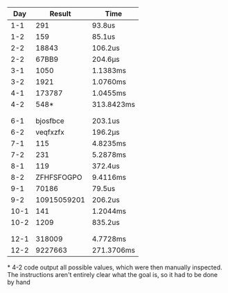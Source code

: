 | Day  | Result      | Time       |
| ---- | ----------- | ---------- |
| 1-1  | 291         | 93.8us     |
| 1-2  | 159         | 85.1us     |
| 2-2  | 18843       | 106.2us    |
| 2-2  | 67BB9       | 204.6µs    |
| 3-1  | 1050        | 1.1383ms   |
| 3-2  | 1921        | 1.0760ms   |
| 4-1  | 173787      | 1.0455ms   |
| 4-2  | 548*        | 313.8423ms |
|      |             |            |
|      |             |            |
| 6-1  | bjosfbce    | 203.1us    |
| 6-2  | veqfxzfx    | 196.2µs    |
| 7-1  | 115         | 4.8235ms   |
| 7-2  | 231         | 5.2878ms   |
| 8-1  | 119         | 372.4us    |
| 8-2  | ZFHFSFOGPO  | 9.4116ms   |
| 9-1  | 70186       | 79.5us     |
| 9-2  | 10915059201 | 206.2us    |
| 10-1 | 141         | 1.2044ms   |
| 10-2 | 1209        | 835.2us    |
|      |             |            |
|      |             |            |
| 12-1 | 318009      | 4.7728ms   |
| 12-2 | 9227663     | 271.3706ms |

\* 4-2 code output all possible values, which were then manually inspected. The instructions aren't entirely clear what the goal is, so it had to be done by hand